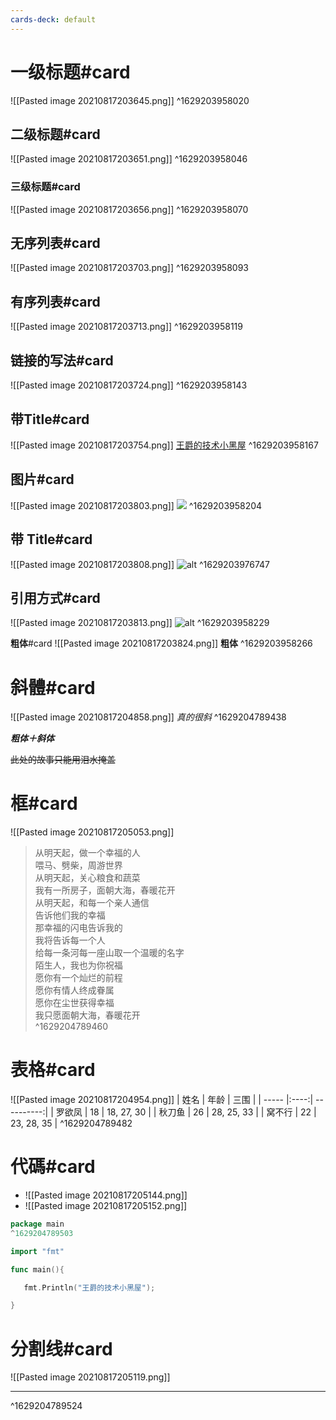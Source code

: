 ```yaml
---
cards-deck: default
---
```


# 一级标题#card
![[Pasted image 20210817203645.png]]
^1629203958020

## 二级标题#card
![[Pasted image 20210817203651.png]]
^1629203958046

### 三级标题#card
![[Pasted image 20210817203656.png]]
^1629203958070

## 无序列表#card
![[Pasted image 20210817203703.png]]
^1629203958093

## 有序列表#card
![[Pasted image 20210817203713.png]]
^1629203958119

## 链接的写法#card
![[Pasted image 20210817203724.png]]
^1629203958143


## 带Title#card
![[Pasted image 20210817203754.png]]
[王爵的技术小黑屋](https://www.youtube.com/biezhi "此处可能有炸弹")
^1629203958167

## 图片#card
![[Pasted image 20210817203803.png]]
![](https://i.loli.net/2018/07/19/5b509930126d1.jpg)
^1629203958204

## 带 Title#card
![[Pasted image 20210817203808.png]]
![alt](https://i.loli.net/2018/07/19/5b509930126d1.jpg "嘤嘤嘤")
^1629203976747

## 引用方式#card
![[Pasted image 20210817203813.png]]
![alt][img01]
^1629203958229


[img01]: https://i.loli.net/2018/07/19/5b5099f425674.jpg "会不会markdown"

**粗体**#card
![[Pasted image 20210817203824.png]]
__粗体__
^1629203958266

# 斜體#card
![[Pasted image 20210817204858.png]]
_真的很斜_
^1629204789438

***粗体＋斜体***

~~此处的故事只能用泪水掩盖~~

# 框#card
![[Pasted image 20210817205053.png]]
> 从明天起，做一个幸福的人   
> 喂马、劈柴，周游世界  
> 从明天起，关心粮食和蔬菜  
> 我有一所房子，面朝大海，春暖花开  
> 从明天起，和每一个亲人通信  
> 告诉他们我的幸福  
> 那幸福的闪电告诉我的  
> 我将告诉每一个人  
> 给每一条河每一座山取一个温暖的名字  
> 陌生人，我也为你祝福  
> 愿你有一个灿烂的前程  
> 愿你有情人终成眷属  
> 愿你在尘世获得幸福  
> 我只愿面朝大海，春暖花开  
^1629204789460


# 表格#card
![[Pasted image 20210817204954.png]]
| 姓名   | 年龄 |    三围    |
| ----- |:----:| ----------:|
| 罗欲凤 | 18   | 18, 27, 30 |
| 秋刀鱼 | 26   | 28, 25, 33 |
| 窝不行 | 22   | 23, 28, 35 |
^1629204789482

# 代碼#card
* ![[Pasted image 20210817205144.png]]
* ![[Pasted image 20210817205152.png]]
```go
package main
^1629204789503

import "fmt"

func main(){

   fmt.Println("王爵的技术小黑屋");

}
```

# 分割线#card
![[Pasted image 20210817205119.png]]
***
^1629204789524
